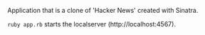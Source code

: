 Application that is a clone of 'Hacker News' created with Sinatra. 

`ruby app.rb` starts the localserver (http://localhost:4567).
